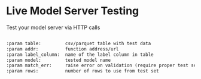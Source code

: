 # Live Model Server Testing

Test your model server via HTTP calls

```markdown

:param table:         csv/parquet table with test data
:param addr:          function address/url
:param label_column:  name of the label column in table
:param model:         tested model name 
:param match_err:     raise error on validation (require proper test set)
:param rows:          number of rows to use from test set

```
